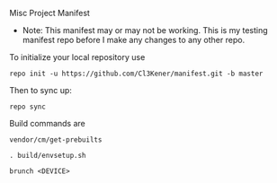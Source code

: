 Misc Project Manifest

* Note: This manifest may or may not be working. This is my testing manifest repo before I make any changes to any other repo. 

To initialize your local repository use

    repo init -u https://github.com/Cl3Kener/manifest.git -b master
    

Then to sync up:

    repo sync


Build commands are
   
    vendor/cm/get-prebuilts
    
    . build/envsetup.sh
    
    brunch <DEVICE> 



